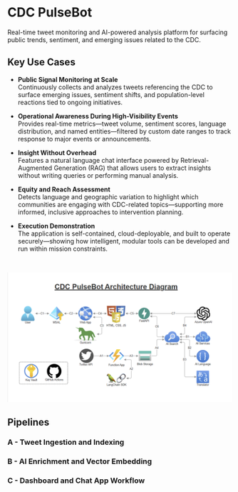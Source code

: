 # CDC PulseBot
Real-time tweet monitoring and AI-powered analysis platform for surfacing public trends, sentiment, and emerging issues related to the CDC.

## Key Use Cases

- **Public Signal Monitoring at Scale**  
  Continuously collects and analyzes tweets referencing the CDC to surface emerging issues, sentiment shifts, and population-level reactions tied to ongoing initiatives.

- **Operational Awareness During High-Visibility Events**  
  Provides real-time metrics—tweet volume, sentiment scores, language distribution, and named entities—filtered by custom date ranges to track response to major events or announcements.

- **Insight Without Overhead**  
  Features a natural language chat interface powered by Retrieval-Augmented Generation (RAG) that allows users to extract insights without writing queries or performing manual analysis.

- **Equity and Reach Assessment**  
  Detects language and geographic variation to highlight which communities are engaging with CDC-related topics—supporting more informed, inclusive approaches to intervention planning.

- **Execution Demonstration**  
  The application is self-contained, cloud-deployable, and built to operate securely—showing how intelligent, modular tools can be developed and run within mission constraints.
<br>

![Architecture Diagram](docs/PulseBotArchDiagram.png)

## Pipelines

### A - Tweet Ingestion and Indexing
### B - AI Enrichment and Vector Embedding
### C - Dashboard and Chat App Workflow

